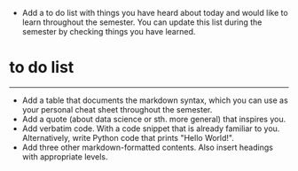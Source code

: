 - Add a to do list with things you have heard about today and would like to learn throughout the semester. You can update this list during the semester by checking things you have learned.
# to do list
---
- Add a table that documents the markdown syntax, which you can use as your personal cheat sheet throughout the semester.
- Add a quote (about data science or sth. more general) that inspires you.
- Add verbatim code. With a code snippet that is already familiar to you. Alternatively, write Python code that prints "Hello World!".
- Add three other markdown-formatted contents. Also insert headings with appropriate levels.
